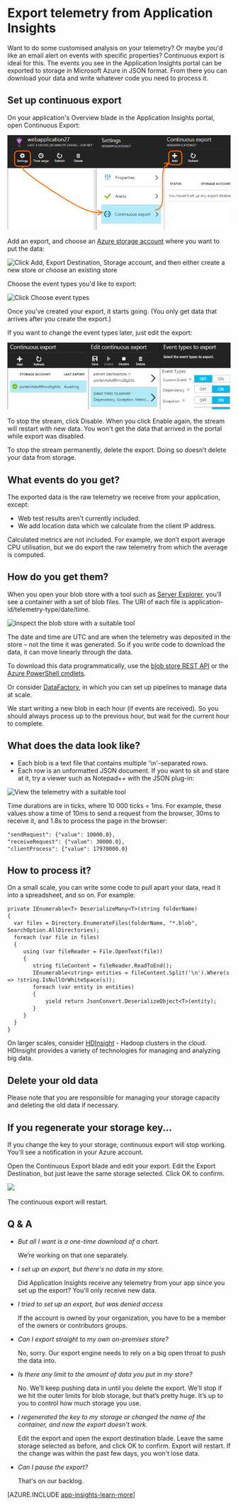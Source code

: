 <properties 
	pageTitle="Continous export of telemetry from Application Insights" 
	description="Export diagnostic and usage data to storage in Microsoft Azure, and download it from there." 
	services="application-insights" 
    documentationCenter=""
	authors="alancameronwills" 
	manager="keboyd"/>

<tags 
	ms.service="application-insights" 
	ms.workload="tbd" 
	ms.tgt_pltfrm="ibiza" 
	ms.devlang="na" 
	ms.topic="article" 
	ms.date="03/27/2015" 
	ms.author="awills"/>
 
# Export telemetry from Application Insights

Want to do some customised analysis on your telemetry? Or maybe you'd like an email alert on events with specific properties? Continuous export is ideal for this. The events you see in the Application Insights portal can be exported to storage in Microsoft Azure in JSON format. From there you can download your data and write whatever code you need to process it.  


## <a name="setup"></a> Set up continuous export

On your application's Overview blade in the Application Insights portal, open Continuous Export: 

![Scroll down and click Continuous Export](./media/app-insights-export-telemetry/01-export.png)

Add an export, and choose an [Azure storage account](storage-introduction.md) where you want to put the data:

![Click Add, Export Destination, Storage account, and then either create a new store or choose an existing store](./media/app-insights-export-telemetry/02-add.png)

Choose the event types you'd like to export:

![Click Choose event types](./media/app-insights-export-telemetry/03-types.png)


Once you’ve created your export, it starts going. (You only get data that arrives after you create the export.)


If you want to change the event types later, just edit the export:

![Click Choose event types](./media/app-insights-export-telemetry/05-edit.png)

To stop the stream, click Disable. When you click Enable again, the stream will restart with new data. You won't get the data that arrived in the portal while export was disabled.

To stop the stream permanently, delete the export. Doing so doesn’t delete your data from storage.

## <a name="analyze"></a> What events do you get?

The exported data is the raw telemetry we receive from your application, except: 

* Web test results aren’t currently included. 
* We add location data which we calculate from the client IP address.  

Calculated metrics are not included. For example, we don’t export average CPU utilisation, but we do export the raw telemetry from which the average is computed.

## <a name="get"></a> How do you get them?

When you open your blob store with a tool such as [Server Explorer](http://msdn.microsoft.com/library/azure/ff683677.aspx), you’ll see a container with a set of blob files. The URI of each file is application-id/telemetry-type/date/time. 

![Inspect the blob store with a suitable tool](./media/app-insights-export-telemetry/04-data.png)

The date and time are UTC and are when the telemetry was deposited in the store – not the time it was generated. So if you write code to download the data, it can move linearly through the data.

To download this data programmatically, use the [blob store REST API](storage-dotnet-how-to-use-blobs.md#configure-access) or the [Azure PowerShell cmdlets](http://msdn.microsoft.com/library/azure/dn806401.aspx).

Or consider [DataFactory](http://azure.microsoft.com/services/data-factory/), in which you can set up pipelines to manage data at scale.

We start writing a new blob in each hour (if events are received). So you should always process up to the previous hour, but wait for the current hour to complete.


## <a name="format"></a> What does the data look like?

* Each blob is a text file that contains multiple '\n'-separated rows.
* Each row is an unformatted JSON document. If you want to sit and stare at it, try a viewer such as Notepad++ with the JSON plug-in:

![View the telemetry with a suitable tool](./media/app-insights-export-telemetry/06-json.png)

Time durations are in ticks, where 10 000 ticks = 1ms. For example, these values show a time of 10ms to send a request from the browser, 30ms to receive it, and 1.8s to process the page in the browser:

	"sendRequest": {"value": 10000.0},
	"receiveRequest": {"value": 30000.0},
	"clientProcess": {"value": 17970000.0}



## How to process it?

On a small scale, you can write some code to pull apart your data, read it into a spreadsheet, and so on. For example:

    private IEnumerable<T> DeserializeMany<T>(string folderName)
    {
      var files = Directory.EnumerateFiles(folderName, "*.blob", SearchOption.AllDirectories);
      foreach (var file in files)
      {
         using (var fileReader = File.OpenText(file))
         {
            string fileContent = fileReader.ReadToEnd();
            IEnumerable<string> entities = fileContent.Split('\n').Where(s => !string.IsNullOrWhiteSpace(s));
            foreach (var entity in entities)
            {
                yield return JsonConvert.DeserializeObject<T>(entity);
            }
         }
      }
    }


On larger scales, consider [HDInsight](http://azure.microsoft.com/services/hdinsight/) - Hadoop clusters in the cloud. HDInsight provides a variety of technologies for managing and analyzing big data.

## <a name="delete"></a>Delete your old data
Please note that you are responsible for managing your storage capacity and deleting the old data if necessary. 

## If you regenerate your storage key...

If you change the key to your storage, continuous export will stop working. You'll see a notification in your Azure account. 

Open the Continuous Export blade and edit your export. Edit the Export Destination, but just leave the same storage selected. Click OK to confirm.

![](./media/app-insights-export-telemetry/07-resetstore.png)

The continuous export will restart.


## Q & A

* *But all I want is a one-time download of a chart.*  
 
    We’re working on that one separately. 

* *I set up an export, but there's no data in my store.*

    Did Application Insights receive any telemetry from your app since you set up the export? You'll only receive new data.

* *I tried to set up an export, but was denied access*

    If the account is owned by your organization, you have to be a member of the owners or contributors groups.

    <!-- Your account has to be either a paid-for account, or in the free trial period. -->

* *Can I export straight to my own on-premises store?* 

    No, sorry. Our export engine needs to rely on a big open throat to push the data into.  

* *Is there any limit to the amount of data you put in my store?* 

    No. We’ll keep pushing data in until you delete the export. We’ll stop if we hit the outer limits for blob storage, but that’s pretty huge. It’s up to you to control how much storage you use.  

* *I regenerated the key to my storage or changed the name of the container, and now the export doesn't work.*

    Edit the export and open the export destination blade. Leave the same storage selected as before, and click OK to confirm. Export will restart. If the change was within the past few days, you won't lose data.

* *Can I pause the export?*

    That's on our backlog.


[AZURE.INCLUDE [app-insights-learn-more](../includes/app-insights-learn-more.md)]




